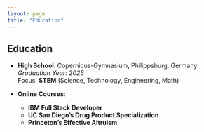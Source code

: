 ```yaml
---
layout: page
title: "Education"
---
```


## Education

- **High School**: Copernicus-Gymnasium, Philippsburg, Germany  
  *Graduation Year: 2025*  
  Focus: **STEM** (Science, Technology, Engineering, Math)

- **Online Courses**:
  - **IBM Full Stack Developer**
  - **UC San Diego’s Drug Product Specialization**
  - **Princeton’s Effective Altruism**
